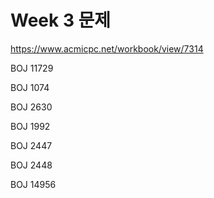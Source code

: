 # Week 3 문제
https://www.acmicpc.net/workbook/view/7314

BOJ 11729

BOJ 1074

BOJ 2630

BOJ 1992

BOJ 2447

BOJ 2448

BOJ 14956
